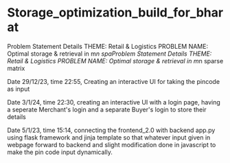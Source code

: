 # Storage_optimization_build_for_bharat
Problem Statement Details THEME: Retail &amp; Logistics  PROBLEM NAME: Optimal storage &amp; retrieval in m*n spaProblem Statement Details THEME: Retail &amp; Logistics  PROBLEM NAME: Optimal storage &amp; retrieval in m*n sparse matrix 

Date 29/12/23, time 22:55, Creating an interactive UI for taking the pincode as input

Date 3/1/24, time 22:30, creating an interactive UI with a login page, having a seperate Merchant's login and a separate Buyer's login to store their details

Date 5/1/23, time 15:14, connecting the frontend_2.0 with backend app.py using flask framework and jinja template so that whatever input given in webpage forward to backend and slight modification done in javascript to make the pin code input dynamically. 
